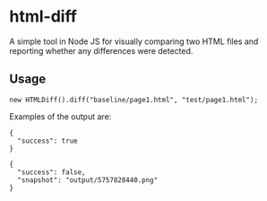 # html-diff

A simple tool in Node JS for visually comparing two HTML files and reporting whether any differences were detected.


## Usage

```
new HTMLDiff().diff("baseline/page1.html", "test/page1.html");
```

Examples of the output are:

```
{ 
  "success": true 
}
```
```
{ 
  "success": false, 
  "snapshot": "output/5757828440.png" 
}
```

